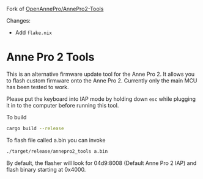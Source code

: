 Fork of [OpenAnnePro/AnnePro2-Tools](https://github.com/OpenAnnePro/AnnePro2-Tools)

Changes:
- Add `flake.nix`

# Anne Pro 2 Tools

This is an alternative firmware update tool for the Anne Pro 2.
It allows you to flash custom firmware onto the Anne Pro 2.
Currently only the main MCU has been tested to work.

Please put the keyboard into IAP mode by holding down `esc` while
plugging it in to the computer before running this tool.

To build
```bash
cargo build --release
```

To flash file called a.bin you can invoke

```bash
./target/release/annepro2_tools a.bin
```

By default, the flasher will look for 04d9:8008 (Default Anne Pro 2 IAP)
and flash binary starting at 0x4000.
